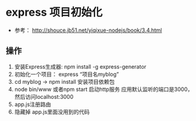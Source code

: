 # express 项目初始化
- 参考： http://shouce.jb51.net/yiqixue-nodejs/book/3.4.html

## 操作
1. 安装Express生成器: npm install -g express-generator
2. 初始化一个项目： express “项目名myblog”
3. cd myblog  -> npm install 安装项目依赖包
4. node bin/www 或者npm start 启动http服务
   应用默认监听的端口是3000，然后访问localhost:3000
5. app.js注册路由 
6. 隐藏掉 app.js里面没用到的代码